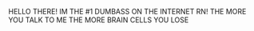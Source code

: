 HELLO THERE!
IM THE #1 DUMBASS ON THE INTERNET RN!
THE MORE YOU TALK TO ME THE MORE BRAIN CELLS YOU LOSE
<!---
Wizarlevi/Wizarlevi is a ✨ special ✨ repository because its `README.md` (this file) appears on your GitHub profile.
You can click the Preview link to take a look at your changes.
--->
